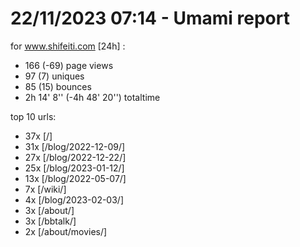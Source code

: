 # 22/11/2023 07:14 - Umami report
for www.shifeiti.com [24h] :

 - 166 (-69) page views
 - 97 (7) uniques
 - 85 (15) bounces
 - 2h 14' 8'' (-4h 48' 20'') totaltime


top 10 urls:
 - 37x [/]
 - 31x [/blog/2022-12-09/]
 - 27x [/blog/2022-12-22/]
 - 25x [/blog/2023-01-12/]
 - 13x [/blog/2022-05-07/]
 - 7x [/wiki/]
 - 4x [/blog/2023-02-03/]
 - 3x [/about/]
 - 3x [/bbtalk/]
 - 2x [/about/movies/]


